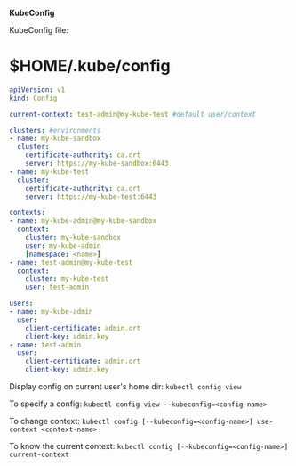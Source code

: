 **KubeConfig**

KubeConfig file:
# $HOME/.kube/config

```yml
apiVersion: v1
kind: Config

current-context: test-admin@my-kube-test #default user/context

clusters: #environments
- name: my-kube-sandbox
  cluster:
    certificate-authority: ca.crt
    server: https://my-kube-sandbox:6443
- name: my-kube-test
  cluster:
    certificate-authority: ca.crt
    server: https://my-kube-test:6443

contexts:
- name: my-kube-admin@my-kube-sandbox
  context:
    cluster: my-kube-sandbox
    user: my-kube-admin
    [namespace: <name>]
- name: test-admin@my-kube-test
  context:
    cluster: my-kube-test
    user: test-admin    

users:
- name: my-kube-admin
  user:
    client-certificate: admin.crt
    client-key: admin.key
- name: test-admin
  user:
    client-certificate: admin.crt
    client-key: admin.key    
```

Display config on current user's home dir:
`kubectl config view` 

To specify a config:
`kubectl config view --kubeconfig=<config-name>`

To change context:
`kubectl config [--kubeconfig=<config-name>] use-context <context-name>`

To know the current context: 
`kubectl config [--kubeconfig=<config-name>] current-context`